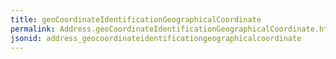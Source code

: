 ```yaml
---
title: geoCoordinateIdentificationGeographicalCoordinate
permalink: Address.geoCoordinateIdentificationGeographicalCoordinate.html
jsonid: address_geocoordinateidentificationgeographicalcoordinate
---
```

